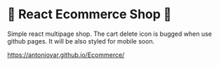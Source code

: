 # :handbag: React Ecommerce Shop :handbag:

Simple react multipage shop. The cart delete icon is bugged when use github pages.
It will be also styled for mobile soon.

https://antoniovar.github.io/Ecommerce/
